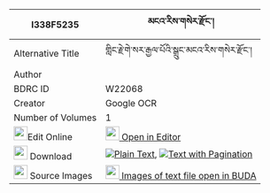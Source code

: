 |I338F5235|མངའ་རིས་གསེར་རྫོང་། 
| --- | --- 
|Alternative Title |གླིང་རྗེ་གེ་སར་རྒྱལ་པོའི་སྒྲུང་མངའ་རིས་གསེར་རྫོང་།
|Author | 
|BDRC ID | W22068
|Creator | Google OCR
|Number of Volumes| 1
|<img width="25" src="https://img.icons8.com/color/25/000000/edit-property.png">Edit Online| [<img width="25" src="https://avatars.githubusercontent.com/u/45091458?s=200&v=4"> Open in Editor](http://editor.openpecha.org/I338F5235)
|<img width="25" src="https://img.icons8.com/fluent/48/000000/download-2.png"/>  Download | [![](https://img.icons8.com/color/20/000000/txt.png)Plain Text](https://github.com/Openpecha/I338F5235/releases/download/v1/ngari_ser_dzong_plain_I338F5235.zip), [![](https://img.icons8.com/color/20/000000/txt.png)Text with Pagination](https://github.com/Openpecha/I338F5235/releases/download/v1/ngari_ser_dzong_pages_I338F5235.zip)
|<img width="25" src="https://img.icons8.com/plasticine/100/000000/pictures-folder.png"/>  Source Images | [<img width="25" src="https://library.bdrc.io/icons/BUDA-small.svg"> Images of text file open in BUDA](https://library.bdrc.io/show/bdr:W22068)